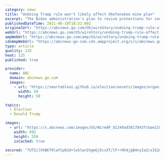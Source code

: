 ```yaml
---
category: news
title: "Undoing Trump rule won't likely affect Okefenokee mine plan"
excerpt: "The Biden administration's plan to revive protections for some wetlands and streams that got eliminated during Donald Trump's presidency isn't likely to restore federal oversight of a proposed mine ou"
publishedDateTime: 2021-06-10T18:51:00Z
originalUrl: "https://abcnews.go.com/US/wireStory/undoing-trump-rule-affect-okefenokee-mine-plan-78203895"
webUrl: "https://abcnews.go.com/US/wireStory/undoing-trump-rule-affect-okefenokee-mine-plan-78203895"
ampWebUrl: "https://abcnews.go.com/amp/US/wireStory/undoing-trump-rule-affect-okefenokee-mine-plan-78203895"
cdnAmpWebUrl: "https://abcnews-go-com.cdn.ampproject.org/c/s/abcnews.go.com/amp/US/wireStory/undoing-trump-rule-affect-okefenokee-mine-plan-78203895"
type: article
quality: 125
heat: 125
published: true

provider:
  name: ABC
  domain: abcnews.go.com
  images:
    - url: "https://smartableai.github.io/election/assets/images/organizations/abcnews.go.com-50x50.jpg"
      width: 50
      height: 50

topics:
  - Election
  - Donald Trump

images:
  - url: "https://s.abcnews.com/images/US/WireAP_81249ad3817843fcbae119288992a38c_16x9_992.jpg"
    width: 992
    height: 558
    isCached: true

secured: "7UTIilVhBK79lafCp0iU+lwSlwnIhgmGj5ccXT/lFrr0hAjgB4nyIaIcsIG2mjFCPScvpvubFm09iy5RQ4j7eEuzslzlb0lT9sopSHqz+GoeqZ8EKcjulAFQ8j+0LEKpd2q6p8MNBt1097KZmm+lJj8Gc0f0GX5Qp7MuCquGcvowGCL0tsTuUuBtlMbN663DoatCRXyIc0dBg992JMuNBpW3zYwIy4M/AGm7jeS0ThHrapaXXVg/KReYz1zT9hncXy9BpXrSdTvNeFgRe9mkA2PJ2KRgtG9L6MhhNqmwu5kiDpVO7EOe7P8IYYLx2GKUtAHWonGYuYduB71Lj56QhKZy7A82ggkAjZrnu3xDSgM=;KOzkqw99atIZsa/7Ho0+lw=="
---
```


